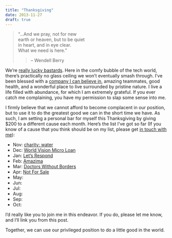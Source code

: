 ```yaml
---
title: "Thanksgiving"
date: 2013-11-27
draft: true
---
```


> “…And we pray, not for new  
> earth or heaven, but to be quiet  
> in heart, and in eye clear.  
> What we need is here.”
> 
> > – Wendell Berry

We’re [really lucky bastards](https://vimeo.com/52639927). Here in the comfy bubble of the tech world, there’s practically no glass ceiling we won’t eventually smash through. I’ve been blessed with a [company I can believe in](http://andyet.com), amazing teammates, good health, and a wonderful place to live surrounded by pristine nature. I live a life filled with abundance, for which I am extremely grateful. If you ever catch me complaining, you have my permission to slap some sense into me.

I firmly believe that we cannot afford to become complacent in our position, but to use it to do the greatest good we can in the short time we have. As such, I am setting a personal bar for myself this Thanksgiving by giving $200 to a different cause each month. Here’s the list I’ve got so far (If you know of a cause that you think should be on my list, please get [in touch with me](/)):

*   Nov: [charity: water](http://www.charitywater.org/)
*   Dec: [World Vision Micro Loan](http://donate.worldvision.org/OA_HTML/xxwv2MicroLoan.jsp?go=micro&)
*   Jan: [Let’s Respond](http://www.letsrespond.com/)
*   Feb: [Amazima](http://www.amazima.org/)
*   Mar: [Doctors Without Borders](http://www.doctorswithoutborders.org/)
*   Apr: [Not For Sale](http://www.notforsalecampaign.org/)
*   May:
*   Jun:
*   Jul:
*   Aug:
*   Sep:
*   Oct:

I’d really like you to join me in this endeavor. If you do, please let me know, and I’ll link you from this post.

Together, we can use our privileged position to do a little good in the world.


